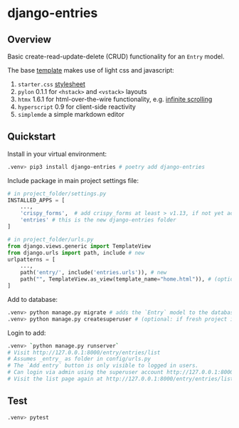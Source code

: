 # django-entries

## Overview

Basic create-read-update-delete (CRUD) functionality for an `Entry` model.

The base [template](./entries/templates/base.html) makes use of light css and javascript:

1. `starter.css` [stylesheet](./entries/static/css/starter.css)
2. `pylon` 0.1.1 for `<hstack>` and `<vstack>` layouts
3. `htmx` 1.6.1 for html-over-the-wire functionality, e.g. [infinite scrolling](./entries/docs/infinity_scroll.md)
4. `hyperscript` 0.9 for client-side reactivity
5. `simplemde` a simple markdown editor

## Quickstart

Install in your virtual environment:

```zsh
.venv> pip3 install django-entries # poetry add django-entries
```

Include package in main project settings file:

```python
# in project_folder/settings.py
INSTALLED_APPS = [
    ...,
    'crispy_forms',  # add crispy_forms at least > v1.13, if not yet added
    'entries' # this is the new django-entries folder
]

# in project_folder/urls.py
from django.views.generic import TemplateView
from django.urls import path, include # new
urlpatterns = [
    ...,
    path('entry/', include('entries.urls')), # new
    path("", TemplateView.as_view(template_name="home.html")), # (optional: if fresh project install)
]
```

Add to database:

```zsh
.venv> python manage.py migrate # adds the `Entry` model to the database.
.venv> python manage.py createsuperuser # (optional: if fresh project install)
```

Login to add:

```zsh
.venv> `python manage.py runserver`
# Visit http://127.0.0.1:8000/entry/entries/list
# Assumes _entry_ as folder in config/urls.py
# The `Add entry` button is only visible to logged in users.
# Can login via admin using the superuser account http://127.0.0.1:8000/admin/
# Visit the list page again at http://127.0.0.1:8000/entry/entries/list to see the `Add entry` button.
```

## Test

```zsh
.venv> pytest
```

